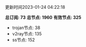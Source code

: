 更新时间2023-01-24 04:22:18

**总订阅: 73**
**总节点: 1960**
**有效节点: 325**
- trojan节点: 38
- v2ray节点: 135
- ss节点: 152
